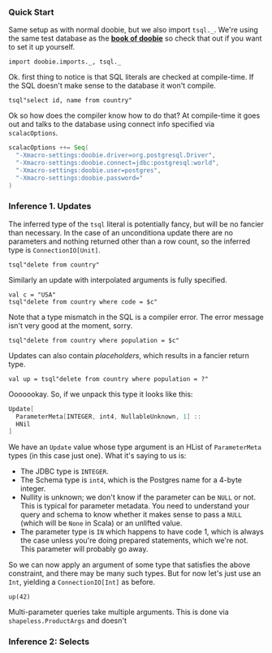 
### Quick Start

Same setup as with normal doobie, but we also import `tsql._`. We're using the same test database as the [**book of doobie**](http://tpolecat.github.io/doobie-0.2.3/00-index.html) so check that out if you want to set it up yourself.

```tut:silent
import doobie.imports._, tsql._
```

Ok. first thing to notice is that SQL literals are checked at compile-time. If the SQL doesn't make sense to the database it won't compile.

```tut:fail
tsql"select id, name from country"
```

Ok so how does the compiler know how to do that? At compile-time it goes out and talks to the database using connect info specified via `scalacOptions`.

```scala
scalacOptions ++= Seq(
  "-Xmacro-settings:doobie.driver=org.postgresql.Driver",
  "-Xmacro-settings:doobie.connect=jdbc:postgresql:world",
  "-Xmacro-settings:doobie.user=postgres",
  "-Xmacro-settings:doobie.password="
)
```

### Inference 1. Updates

The inferred type of the `tsql` literal is potentially fancy, but will be no fancier than necessary. In the case of an unconditiona update there are no parameters and nothing returned other than a row count, so the inferred type is `ConnectionIO[Unit]`.

```tut
tsql"delete from country"
```

Similarly an update with interpolated arguments is fully specified.

```tut
val c = "USA"
tsql"delete from country where code = $c"
```

Note that a type mismatch in the SQL is a compiler error. The error message isn't very good at the moment, sorry.

```tut:fail
tsql"delete from country where population = $c"
```

Updates can also contain *placeholders*, which results in a fancier return type.

```tut
val up = tsql"delete from country where population = ?"
```

Ooooookay. So, if we unpack this type it looks like this:

```scala
Update[
  ParameterMeta[INTEGER, int4, NullableUnknown, 1] ::
  HNil
]
```

We have an `Update` value whose type argument is an HList of `ParameterMeta` types (in this case just one). What it's saying to us is:

- The JDBC type is `INTEGER`.
- The Schema type is `int4`, which is the Postgres name for a 4-byte integer.
- Nullity is unknown; we don't know if the parameter can be `NULL` or not. This is typical for parameter metadata. You need to understand your query and schema to know whether it makes sense to pass a `NULL` (which will be `None` in Scala) or an unlifted value.
- The parameter type is `IN` which happens to have code 1, which is always the case unless you're doing prepared statements, which we're not. This parameter will probably go away.

So we can now apply an argument of some type that satisfies the above constraint, and there may be many such types. But for now let's just use an `Int`, yielding a `ConnectionIO[Int]` as before.

```tut
up(42)
```

Multi-parameter queries take multiple arguments. This is done via `shapeless.ProductArgs` and doesn't 


### Inference 2: Selects










